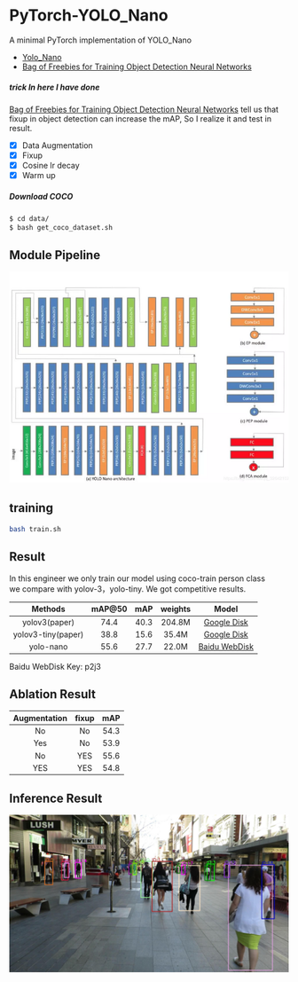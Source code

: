 # PyTorch-YOLO_Nano
A minimal PyTorch implementation of YOLO_Nano
- [Yolo_Nano](https://arxiv.org/abs/1910.01271)
- [Bag of Freebies for Training Object Detection Neural Networks](https://arxiv.org/abs/1902.04103v3)  
##### trick In here I have done  
[Bag of Freebies for Training Object Detection Neural Networks](https://arxiv.org/abs/1902.04103v3) tell us that fixup in object detection can increase the mAP, So I realize it and test in result. 
- [x] Data Augmentation  
- [x] Fixup  
- [x] Cosine lr decay  
- [x] Warm up
##### Download COCO
    $ cd data/
    $ bash get_coco_dataset.sh
## Module Pipeline
![Pipeline](assets/structure.png)
## training
```bash
bash train.sh
```
## Result
In this engineer we only train our model using coco-train person class  
we compare with yolov-3，yolo-tiny. We got competitive results.  

Methods |mAP@50|mAP|weights| Model 
:--------------:|:--:|:--:|:--: |:--:  
 yolov3(paper)      | 74.4 |40.3 | 204.8M|  [Google Disk](https://pjreddie.com/media/files/yolov3.weights)
 yolov3-tiny(paper) | 38.8 |15.6 | 35.4M |  [Google Disk](https://pjreddie.com/media/files/yolov3-tiny.weights)
 yolo-nano          | 55.6 |27.7 | 22.0M |  [Baidu WebDisk](https://pan.baidu.com/s/1Rp0is2LqA91XwjRc41mGaw)  
 
Baidu WebDisk Key: p2j3
## Ablation Result
 Augmentation| fixup | mAP 
:--------------:|:--:|:--:
No|No|54.3
Yes|No|53.9
No|YES|55.6
YES|YES|54.8  

## Inference Result
![Pipeline](assets/show.jpg)
